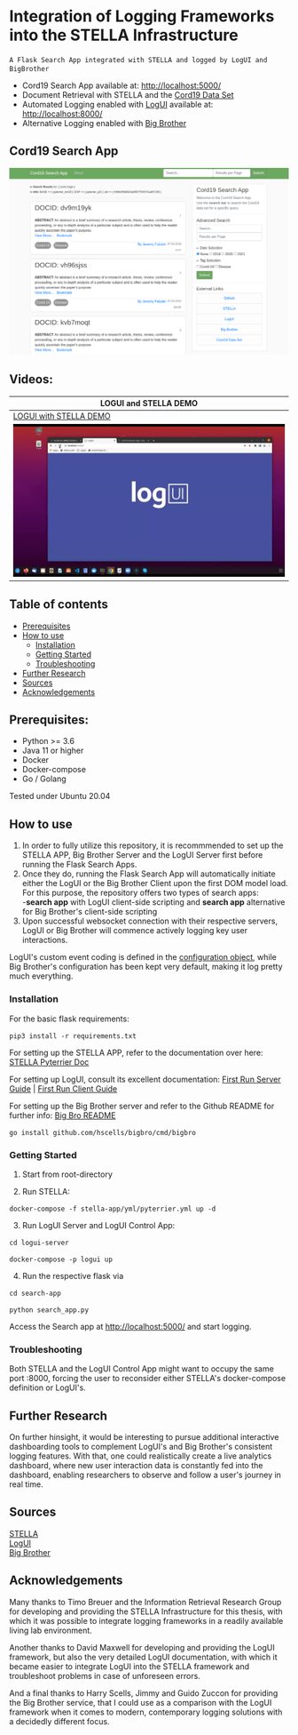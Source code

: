# Integration of Logging Frameworks into the STELLA Infrastructure
```
A Flask Search App integrated with STELLA and logged by LogUI and BigBrother
```
* Cord19 Search App available at: [http://localhost:5000/](http://localhost:5000/)
* Document Retrieval with STELLA and the [Cord19 Data Set](https://github.com/allenai/cord19)
* Automated Logging enabled with [LogUI](https://github.com/logui-framework) available at: [http://localhost:8000/](http://localhost:8000/)
* Alternative Logging enabled with [Big Brother](https://github.com/hscells/bigbro)  

## Cord19 Search App
![image info](./img/search_app.png)

## Videos:

| LOGUI and STELLA DEMO |
| ----------- | 
|[LOGUI with STELLA DEMO](https://www.youtube.com/watch?v=D47EbID5j14 "")|
|[![Watch the video](./img/logui_videothumbnail.jpg)](https://www.youtube.com/watch?v=D47EbID5j14)|

## Table of contents
- [Prerequisites](#prerequisites)
- [How to use](#how-to-use)
  - [Installation](#installation)
  - [Getting Started](#getting-started)
  - [Troubleshooting](#troubleshooting)
- [Further Research](#further-research)
- [Sources](#sources)
- [Acknowledgements](#acknowledgements)



## Prerequisites:  
* Python >= 3.6
* Java 11 or higher
* Docker
* Docker-compose
* Go / Golang

Tested under Ubuntu 20.04

## How to use
1. In order to fully utilize this repository, it is recommmended to set up the STELLA APP, Big Brother Server and the LogUI Server first before running the Flask Search Apps.  
2. Once they do, running the Flask Search App will automatically initiate either the LogUI or the Big Brother Client upon the first DOM model load. For this purpose, the repository offers two types of search apps:  
    -**search app** with LogUI client-side scripting and **search app** alternative for Big Brother's client-side scripting
4. Upon successful websocket connection with their respective servers, LogUI or Big Brother will commence actively logging key user interactions.

LogUI's custom event coding is defined in the [configuration object](https://github.com/AH-Tran/STELLA_LogUI/blob/main/search-app/static/logui_config.js), while Big Brother's configuration has been kept very default, making it log pretty much everything.
### Installation

For the basic flask requirements:
```
pip3 install -r requirements.txt
```

For setting up the STELLA APP, refer to the documentation over here: [STELLA Pyterrier Doc](https://stella-project.org/stella-documentation/guides/pyterrier/)

For setting up LogUI, consult its excellent documentation:
[First Run Server Guide](https://github.com/logui-framework/server/wiki/First-Run-Guide) |
[First Run Client Guide](https://github.com/logui-framework/client/wiki/Quick-Start-Guide)


For setting up the Big Brother server and refer to the Github README for further info: [Big Bro README](https://github.com/hscells/bigbro)
```
go install github.com/hscells/bigbro/cmd/bigbro
```

### Getting Started
1. Start from root-directory

2. Run STELLA:
```
docker-compose -f stella-app/yml/pyterrier.yml up -d
```
3. Run LogUI Server and LogUI Control App:
```
cd logui-server
```
```
docker-compose -p logui up
```

4. Run the respective flask via
```
cd search-app
```
```
python search_app.py
```
Access the Search app at [http://localhost:5000/](http://localhost:5000/) and start logging.

### Troubleshooting
Both STELLA and the LogUI Control App might want to occupy the same port :8000, forcing the user to reconsider either STELLA's docker-compose definition or LogUI's.

## Further Research
On further hinsight, it would be interesting to pursue additional interactive dashboarding tools to complement LogUI's and Big Brother's consistent logging features. With that, one could realistically create a live analytics dashboard, where new user interaction data is constantly fed into the dashboard, enabling researchers to observe and follow a user's journey in real time.

## Sources
[STELLA](https://stella-project.org/)  
[LogUI](https://github.com/logui-framework)  
[Big Brother](https://github.com/hscells/bigbro)  

## Acknowledgements
Many thanks to Timo Breuer and the Information Retrieval Research Group for developing and providing the STELLA Infrastructure for this thesis, with which it was possible to integrate logging frameworks in a readily available living lab environment.

Another thanks to David Maxwell for developing and providing the LogUI framework, but also the very detailed LogUI documentation, with which it became easier to integrate LogUI into the STELLA framework and troubleshoot problems in case of unforeseen errors.

And a final thanks to Harry Scells, Jimmy and Guido Zuccon for providing the Big Brother service, that I could use as a comparison with the LogUI framework when it comes to modern, contemporary logging solutions with a decidedly different focus.
